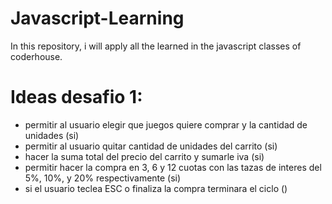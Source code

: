 # Javascript-Learning
In this repository, i will apply all the learned in the javascript classes of coderhouse.

# Ideas desafio 1:
- permitir al usuario elegir que juegos quiere comprar y la cantidad de unidades (si)
- permitir al usuario quitar cantidad de unidades del carrito (si)
- hacer la suma total del precio del carrito y sumarle iva (si)
- permitir hacer la compra en 3, 6 y 12 cuotas con las tazas de interes del 5%, 10%, y 20% respectivamente (si)
- si el usuario teclea ESC o finaliza la compra terminara el ciclo ()